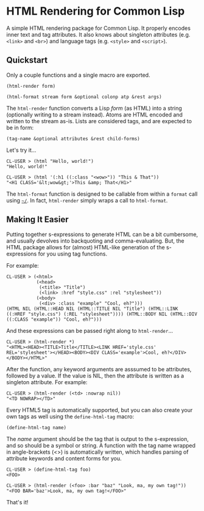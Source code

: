 # HTML Rendering for Common Lisp

A simple HTML rendering package for Common Lisp. It properly encodes inner text and tag attributes. It also knows about singleton attributes (e.g. `<link>` and `<br>`) and language tags (e.g. `<style>` and `<script>`).

## Quickstart

Only a couple functions and a single macro are exported.

    (html-render form)

    (html-format stream form &optional colonp atp &rest args)

The `html-render` function converts a Lisp *form* (as HTML) into a string (optionally writing to a stream instead). Atoms are HTML encoded and written to the stream as-is. Lists are considered tags, and are expected to be in form:

    (tag-name &optional attributes &rest child-forms)

Let's try it...

    CL-USER > (html "Hello, world!")
    "Hello, world!"

    CL-USER > (html '(:h1 ((:class "<wow>")) "This & That"))
    "<H1 CLASS='&lt;wow&gt;'>This &amp; That</H1>"

The `html-format` function is designed to be callable from within a `format` call using [`~/`](http://www.lispworks.com/documentation/HyperSpec/Body/22_ced.htm). In fact, `html-render` simply wraps a call to `html-format`.

## Making It Easier

Putting together s-expressions to generate HTML can be a bit cumbersome, and usually devolves into backquoting and comma-evaluating. But, the HTML package allows for (almost) HTML-like generation of the s-expressions for you using tag functions.

For example:

    CL-USER > (<html>
               (<head>
                (<title> "Title")
                (<link> :href "style.css" :rel "stylesheet"))
               (<body>
                (<div> :class "example" "Cool, eh?")))
    (HTML NIL (HTML::HEAD NIL (HTML::TITLE NIL "Title") (HTML::LINK ((:HREF "style.css") (:REL "stylesheet")))) (HTML::BODY NIL (HTML::DIV ((:CLASS "example")) "Cool, eh?")))

And these expressions can be passed right along to `html-render`...

    CL-USER > (html-render *)
    "<HTML><HEAD><TITLE>Title</TITLE><LINK HREF='style.css' REL='stylesheet'></HEAD><BODY><DIV CLASS='example'>Cool, eh?</DIV></BODY></HTML>"

After the function, any keyword arguments are asssumed to be attributes, followed by a value. If the value is NIL, then the attribute is written as a singleton attribute. For example:

    CL-USER > (html-render (<td> :nowrap nil))
    "<TD NOWRAP></TD>"

Every HTML5 tag is automatically supported, but you can also create your own tags as well using the `define-html-tag` macro:

    (define-html-tag name)

The *name* argument should be the tag that is output to the s-expression, and so should be a symbol or string. A function with the tag name wrapped in angle-brackets (<>) is automatically written, which handles parsing of attribute keywords and content forms for you.

    CL-USER > (define-html-tag foo)
    <FOO>

    CL-USER > (html-render (<foo> :bar "baz" "Look, ma, my own tag!"))
    "<FOO BAR='baz'>Look, ma, my own tag!</FOO>"

That's it!
